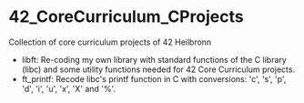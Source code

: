# 42_CoreCurriculum_CProjects
Collection of core curriculum projects of 42 Heilbronn


- libft: Re-coding my own library with standard functions of the C library (libc) and some utility functions needed for            42 Core Curriculum projects.
- ft_printf: Recode libc's printf function in C with conversions: 'c', 's', 'p', 'd', 'i', 'u', 'x', 'X' and '%'.
